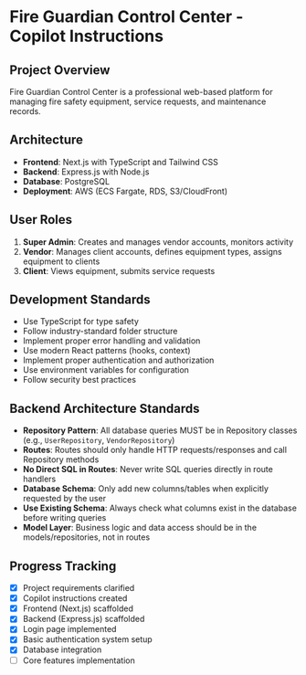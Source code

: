 # Fire Guardian Control Center - Copilot Instructions

## Project Overview
Fire Guardian Control Center is a professional web-based platform for managing fire safety equipment, service requests, and maintenance records.

## Architecture
- **Frontend**: Next.js with TypeScript and Tailwind CSS
- **Backend**: Express.js with Node.js
- **Database**: PostgreSQL
- **Deployment**: AWS (ECS Fargate, RDS, S3/CloudFront)

## User Roles
1. **Super Admin**: Creates and manages vendor accounts, monitors activity
2. **Vendor**: Manages client accounts, defines equipment types, assigns equipment to clients
3. **Client**: Views equipment, submits service requests

## Development Standards
- Use TypeScript for type safety
- Follow industry-standard folder structure
- Implement proper error handling and validation
- Use modern React patterns (hooks, context)
- Implement proper authentication and authorization
- Use environment variables for configuration
- Follow security best practices

## Backend Architecture Standards
- **Repository Pattern**: All database queries MUST be in Repository classes (e.g., `UserRepository`, `VendorRepository`)
- **Routes**: Routes should only handle HTTP requests/responses and call Repository methods
- **No Direct SQL in Routes**: Never write SQL queries directly in route handlers
- **Database Schema**: Only add new columns/tables when explicitly requested by the user
- **Use Existing Schema**: Always check what columns exist in the database before writing queries
- **Model Layer**: Business logic and data access should be in the models/repositories, not in routes

## Progress Tracking
- [x] Project requirements clarified
- [x] Copilot instructions created
- [x] Frontend (Next.js) scaffolded
- [x] Backend (Express.js) scaffolded
- [x] Login page implemented
- [x] Basic authentication system setup
- [x] Database integration
- [ ] Core features implementation